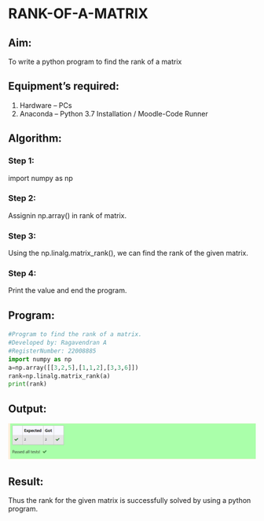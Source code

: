 # RANK-OF-A-MATRIX
## Aim:
To write a python program to find the rank of a matrix
## Equipment’s required:
1. 	Hardware – PCs
2. 	Anaconda – Python 3.7 Installation / Moodle-Code Runner
## Algorithm:
### Step 1: 
import numpy as np
### Step 2:
Assignin np.array() in rank of matrix.
### Step 3: 
Using the np.linalg.matrix_rank(), we can find the rank of the given matrix.
### Step 4:
Print the value and end the program. 
## Program:
```python
#Program to find the rank of a matrix.
#Developed by: Ragavendran A
#RegisterNumber: 22008885
import numpy as np
a=np.array([[3,2,5],[1,1,2],[3,3,6]])
rank=np.linalg.matrix_rank(a)
print(rank)
```
## Output:
![output](output.png)
## Result:
Thus the rank for the given matrix is successfully solved by  using a python program.

